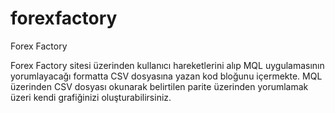 # forexfactory
Forex Factory 

Forex Factory sitesi üzerinden kullanıcı hareketlerini alıp MQL uygulamasının yorumlayacağı formatta CSV dosyasına yazan kod bloğunu içermekte.
MQL üzerinden CSV dosyası okunarak belirtilen parite üzerinden yorumlamak üzeri kendi grafiğinizi oluşturabilirsiniz.
